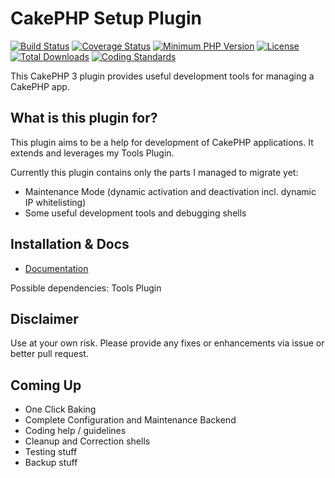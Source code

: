 # CakePHP Setup Plugin

[![Build Status](https://api.travis-ci.org/dereuromark/cakephp-setup.svg)](https://travis-ci.org/dereuromark/cakephp-setup)
[![Coverage Status](https://coveralls.io/repos/dereuromark/cakephp-setup/badge.svg)](https://coveralls.io/r/dereuromark/cakephp-setup)
[![Minimum PHP Version](http://img.shields.io/badge/php-%3E%3D%205.5-8892BF.svg)](https://php.net/)
[![License](https://poser.pugx.org/dereuromark/cakephp-setup/license.svg)](https://packagist.org/packages/dereuromark/cakephp-setup)
[![Total Downloads](https://poser.pugx.org/dereuromark/cakephp-setup/d/total.svg)](https://packagist.org/packages/dereuromark/cakephp-setup)
[![Coding Standards](https://img.shields.io/badge/cs-PSR--2--R-yellow.svg)](https://github.com/php-fig-rectified/fig-rectified-standards)

This CakePHP 3 plugin provides useful development tools for managing a CakePHP app.

## What is this plugin for?
This plugin aims to be a help for development of CakePHP applications. It extends and leverages
my Tools Plugin.

Currently this plugin contains only the parts I managed to migrate yet:

* Maintenance Mode (dynamic activation and deactivation incl. dynamic IP whitelisting)
* Some useful development tools and debugging shells

## Installation & Docs

- [Documentation](docs/README.md)

Possible dependencies: Tools Plugin

## Disclaimer
Use at your own risk. Please provide any fixes or enhancements via issue or better pull request.

## Coming Up

* One Click Baking
* Complete Configuration and Maintenance Backend
* Coding help / guidelines
* Cleanup and Correction shells
* Testing stuff
* Backup stuff
